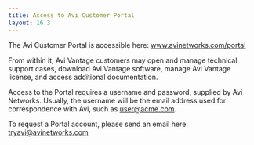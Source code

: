 ```yaml
---
title: Access to Avi Customer Portal
layout: 16.3
---
```

The Avi Customer Portal is accessible here: <a href="http://www.avinetworks.com/portal">www.avinetworks.com/portal</a>

From within it, Avi Vantage customers may open and manage technical support cases, download Avi Vantage software, manage Avi Vantage license, and access additional documentation.

Access to the Portal requires a username and password, supplied by Avi Networks. Usually, the username will be the email address used for correspondence with Avi, such as user@acme.com.

To request a Portal account, please send an email here: <a href="mailto:tryavi@avinetworks.com">tryavi@avinetworks.com</a>
